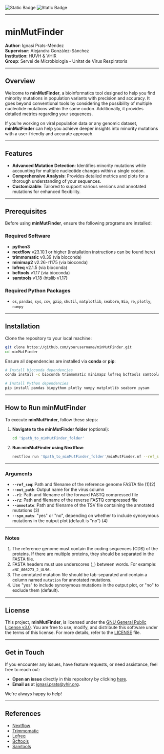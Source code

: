 
![Static Badge](https://img.shields.io/badge/Version-Pre--Release-blue)    ![Static Badge](https://img.shields.io/badge/License-GPL_V3-green)

---
# minMutFinder

**Author**: Ignasi Prats-Méndez  
**Supervisor**: Alejandra González-Sánchez  
**Institution**: HUVH & VHIR  
**Group**: Servei de Microbiologia - Unitat de Virus Respiratoris  

---

## Overview

Welcome to **minMutFinder**, a bioinformatics tool designed to help you find minority mutations in population variants with precision and accuracy. It goes beyond conventional tools by considering the possibility of multiple nucleotide mutations within the same codon. Additionally, it provides detailed metrics regarding your sequences.

If you’re working on viral population data or any genomic dataset, **minMutFinder** can help you achieve deeper insights into minority mutations with a user-friendly and accurate approach.

---

## Features

- **Advanced Mutation Detection**: Identifies minority mutations while accounting for multiple nucleotide changes within a single codon.
- **Comprehensive Analysis**: Provides detailed metrics and plots for a thorough understanding of your sequences.
- **Customizable**: Tailored to support various versions and annotated mutations for enhanced flexibility.

---

## Prerequisites

Before using **minMutFinder**, ensure the following programs are installed:

### Required Software

- **python3**
- **nextflow** v23.10.1 or higher (Installation instructions can be found [here](https://www.nextflow.io/))
- **trimmomatic** v0.39 (via bioconda)
- **minimap2** v2.26-r1175 (via bioconda)
- **lofreq** v2.1.5 (via bioconda)
- **bcftools** v1.17 (via bioconda)
- **samtools** v1.18 (htslib v1.17)

### Required Python Packages

- `os`, `pandas`, `sys`, `csv`, `gzip`, `shutil`, `matplotlib`, `seaborn`, `Bio`, `re`, `plotly`, `numpy`

---

## Installation

Clone the repository to your local machine:

```bash
git clone https://github.com/yourusername/minMutFinder.git
cd minMutFinder
```

Ensure all dependencies are installed via **conda** or **pip**:

```bash
# Install bioconda dependencies
conda install -c bioconda trimmomatic minimap2 lofreq bcftools samtools

# Install Python dependencies
pip install pandas biopython plotly numpy matplotlib seaborn pysam
```

---

## How to Run minMutFinder

To execute **minMutFinder**, follow these steps:

1. **Navigate to the minMutFinder folder** (optional):  
   ```bash
   cd '$path_to_minMutFinder_folder'
   ```

2. **Run minMutFinder using Nextflow**:  
   ```bash
   nextflow run '$path_to_minMutFinder_folder'/minMutFinder.nf --ref_seq <reference.fasta> --out_path <output_name> --r1 <forward_reads.fastq.gz> --r2 <reverse_reads.fastq.gz> --annotate <mutations.tsv> --syn_muts yes
   ```

---

### Arguments

- **`--ref_seq`**: Path and filename of the reference genome FASTA file (1)(2)
- **`--out_path`**: Output name for the virus column
- **`--r1`**: Path and filename of the forward FASTQ compressed file
- **`--r2`**: Path and filename of the reverse FASTQ compressed file
- **`--annotate`**: Path and filename of the TSV file containing the annotated mutations (3)
- **`--syn_muts`**: "yes" or "no", depending on whether to include synonymous mutations in the output plot (default is "no") (4)

---

### Notes

1. The reference genome must contain the coding sequences (CDS) of the proteins. If there are multiple proteins, they should be separated in the FASTA file.
2. FASTA headers must use underscores (`_`) between words. For example: `>NC_006273_2_UL96`.
3. The annotated mutation file should be tab-separated and contain a column named `mutation` for annotated mutations.
4. Use "yes" to include synonymous mutations in the output plot, or "no" to exclude them (default).

---

## License

This project, **minMutFinder**, is licensed under the [GNU General Public License v3.0](https://www.gnu.org/licenses/gpl-3.0.html). You are free to use, modify, and distribute this software under the terms of this license. For more details, refer to the [LICENSE](./LICENSE) file.

---

## Get in Touch

If you encounter any issues, have feature requests, or need assistance, feel free to reach out:

- **Open an issue** directly in this repository by clicking [here](https://github.com/yourusername/minMutFinder/issues).
- **Email us** at [ignasi.prats@vhir.org](mailto:ignasi.prats@vhir.org).

We're always happy to help!

---

## References

- [Nextflow](https://www.nextflow.io/)
- [Trimmomatic](http://www.usadellab.org/cms/?page=trimmomatic)
- [Lofreq](https://csb5.github.io/lofreq/)
- [Bcftools](http://samtools.github.io/bcftools/bcftools.html)
- [Samtools](http://www.htslib.org/)
